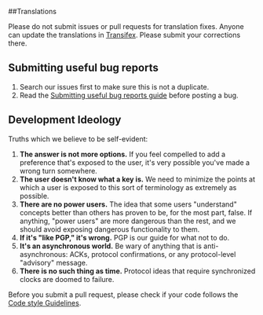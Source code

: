 ##Translations

Please do not submit issues or pull requests for translation fixes. Anyone can update the translations in [Transifex](https://www.transifex.com/projects/p/signal-android/). Please submit your corrections there.

## Submitting useful bug reports
1. Search our issues first to make sure this is not a duplicate.
1. Read the [Submitting useful bug reports guide](https://github.com/WhisperSystems/TextSecure/wiki/Submitting-useful-bug-reports) before posting a bug.

## Development Ideology

Truths which we believe to be self-evident:

1. **The answer is not more options.**  If you feel compelled to add a
   preference that's exposed to the user, it's very possible you've made
   a wrong turn somewhere.
1. **The user doesn't know what a key is.**  We need to minimize the points
   at which a user is exposed to this sort of terminology as extremely as
   possible.
1. **There are no power users.** The idea that some users "understand"
   concepts better than others has proven to be, for the most part, false.
   If anything, "power users" are more dangerous than the rest, and we
   should avoid exposing dangerous functionality to them.
1. **If it's "like PGP," it's wrong.**  PGP is our guide for what
   not to do.
1. **It's an asynchronous world.**  Be wary of anything that is
   anti-asynchronous: ACKs, protocol confirmations, or any protocol-level
   "advisory" message.
1. **There is no such thing as time.** Protocol ideas that require synchronized
   clocks are doomed to failure. 

Before you submit a pull request, please check if your code follows the [Code style Guidelines](https://github.com/WhisperSystems/Signal-Android/wiki/Code-Style-Guidelines).
